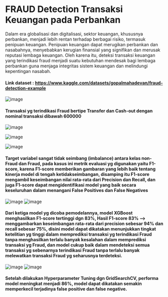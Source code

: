# FRAUD Detection Transaksi Keuangan pada Perbankan
Dalam era globalisasi dan digitalisasi, sektor keuangan, khususnya perbankan, menjadi lebih rentan terhadap berbagai risiko, termasuk penipuan keuangan. 
Penipuan keuangan dapat merugikan perbankan dan nasabahnya, menyebabkan kerugian finansial yang signifikan dan merusak reputasi lembaga keuangan. Oleh karena itu, 
deteksi transaksi keuangan yang terindikasi fraud menjadi suatu kebutuhan mendesak bagi lembaga perbankan guna menjaga integritas sistem keuangan dan melindungi 
kepentingan nasabah.
#### Link dataset : https://www.kaggle.com/datasets/gopalmahadevan/fraud-detection-example


![image](https://github.com/winwidayat2102/Fraud_Detection/assets/153416421/f9e846ad-7a41-42f2-bdb8-1cc5bf1eac60)
#### Transaksi yg terindikasi Fraud bertipe Transfer dan Cash-out dengan nominal transaksi dibawah 600000


![image](https://github.com/winwidayat2102/Fraud_Detection/assets/153416421/2581ad28-b41c-4a28-aabb-e51059e22cfb)


![image](https://github.com/winwidayat2102/Fraud_Detection/assets/153416421/0465644b-64f1-4e30-955d-52b6e4b76f5f)



![image](https://github.com/winwidayat2102/Fraud_Detection/assets/153416421/3228aaff-76f5-47f8-8de4-8cadb25279a1)
#### Target variabel sangat tidak seimbang (imbalance) antara kelas non-Fraud dan Fraud, pada kasus ini  metrik evaluasi yg digunakan yaitu F1-score, karena F1-score memberikan gambaran yang lebih baik tentang kinerja model di tengah ketidakseimbangan, disamping itu F1-score mengambil keseimbangan nilai rata-rata dari Precision dan Recall, dan juga F1-score dapat mengidentifikasi model yang baik secara keseluruhan dalam menangani False Positives dan False Negatives


![image](https://github.com/winwidayat2102/Fraud_Detection/assets/153416421/6d9cdc07-4a5b-4a5c-b333-06434990decf)
![image](https://github.com/winwidayat2102/Fraud_Detection/assets/153416421/cf6bd24a-f485-4a1f-a6e1-79550b39d9c3)
#### Dari ketiga model yg dicoba pemodelannya, model XGBoost menghasilkan F1-score tertinggi dgn 83%, Hasil F1-score 83% --> menggambarkan keseimbangan rata-rata dari precision sebesar 94% dan recall sebesar 75%, disini model dapat dikatakan menunjukkan tingkat ketelitian yg tinggi dalam memprediksi transaksi yg terindikasi Fraud tanpa menghasilkan terlalu banyak kesalahan dalam memprediksi transaksi yg Fraud, dan model cukup baik dalam mendeteksi semua transaksi yg sebenarnya terindikasi Fraud tanpa terlalu banyak melewatkan transaksi Fraud yg seharusnya terdeteksi. 

![image](https://github.com/winwidayat2102/Fraud_Detection/assets/153416421/745e9b48-1ba7-4b6e-97e3-eaad33b60d14)
![image](https://github.com/winwidayat2102/Fraud_Detection/assets/153416421/c4a5d2f7-a16b-4b7b-a9cd-9ec78350f731)
#### Setelah dilakukan Hyperparameter Tuning dgn GridSearchCV, performa model meningkat menjadi 86%, model dapat dikatakan semakin memperkecil terjadinya false positive dan false negative.


